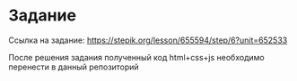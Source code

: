 # Задание

Ссылка на задание: https://stepik.org/lesson/655594/step/6?unit=652533

После решения задания полученный код html+css+js необходимо перенести в данный репозиторий
